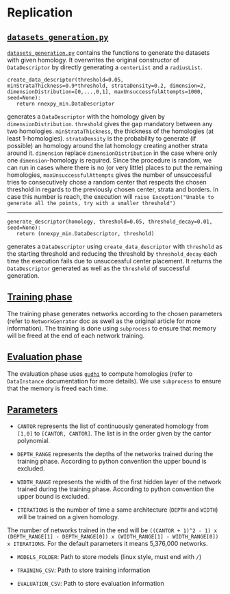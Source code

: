# Replication

## [`datasets_generation.py`](datasets_generation.py)

 [`datasets_generation.py`](datasets_generation.py) contains the functions to generate the datasets with given homology. It overwrites the original constructor of `DataDescriptor` by directly generating a `centerList` and a `radiusList`.   
 
 ```python3
 create_data_descriptor(threshold=0.05, minStrataThickness=0.9*threshold, strataDensity=0.2, dimension=2, dimensionDistribution=[0,...,0,1], maxUnsuccessfulAttempts=1000, seed=None):
    return nnexpy_min.DataDescriptor
 ```
 
 generates a `DataDescriptor` with the homology given by `dimensionDistribution`. `threshold` gives the gap mandatory between any two homologies. `minStrataThickness`, the thickness of the homologies (at least 1-homologies). `strataDensity` is the probability to generate (if possible) an homology around the lat homology creating another strata around it. `dimension` replace `dimensionDistribution` in the case where only one `dimension`-homology is required. Since the procedure is random, we can run in cases where there is no (or very little) places to put the remaining homologies, `maxUnsuccessfulAttempts` gives the number of unsuccessful tries to consecutively chose a random center that respects the chosen threshold in regards to the previously chosen center, strata and borders. In case this number is reach, the execution will `raise Exception("Unable to generate all the points, try with a smaller threshold")`
 
 ---------
 
 ```python3
 generate_descriptor(homology, threshold=0.05, threshold_decay=0.01, seed=None):
    return (nnexpy_min.DataDescriptor, threshold)
 ```
 
 generates a `DataDescriptor` using `create_data_descriptor` with `threshold` as the starting threshold and reducing the threshold by `threshold_decay` each time the execution fails due to unsuccessful center placement. It returns the `DataDescriptor` generated as well as the `threshold` of successful generation.
 
 
 ## [Training phase](replication.py)
 
 The training phase generates networks according to the chosen parameters (refer to `NetworkGenrator` doc as swell as the original article for more information). The training is done using `subprocess` to ensure that memory will be freed at the end of each network training. 
 
 ## [Evaluation phase](evaluate_betti.py)
 
 The evaluation phase uses [`gudhi`](http://gudhi.gforge.inria.fr/) to compute homologies (refer to `DataInstance` documentation for more details). We use `subprocess` to ensure that the memory is freed each time.
 
 
## [Parameters](params.py)

* `CANTOR` represents the list of continuously generated homology from `[1,0]` to `[CANTOR, CANTOR]`. The list is in the order given by the cantor polynomial.

* `DEPTH_RANGE` represents the depths of the networks trained during the training phase. According to python convention the upper bound is excluded.

* `WIDTH_RANGE` represents the width of the first hidden layer of the network trained during the training phase. According to python convention the upper bound is excluded.

* `ITERATIONS` is the number of time a same architecture (`DEPTH` and `WIDTH`) will be trained on a given homology.

The number of networks trained in the end will be `((CANTOR + 1)^2 - 1) x (DEPTH_RANGE[1] - DEPTH_RANGE[0]) x (WIDTH_RANGE[1] - WIDTH_RANGE[0]) x ITERATIONS`. For the default parameters it means 5,376,000 networks.

* `MODELS_FOLDER`: Path to store models (linux style, must end with `/`)

* `TRAINING_CSV`: Path to store training information

* `EVALUATION_CSV`: Path to store evaluation information
